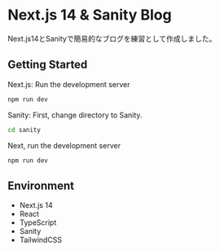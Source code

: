 # Next.js 14 & Sanity Blog
Next.js14とSanityで簡易的なブログを練習として作成しました。

## Getting Started
Next.js: Run the development server

```bash
npm run dev
```

Sanity: First, change directory to Sanity.

```bash
cd sanity
```

Next, run the development server

```bash
npm run dev
```

## Environment
- Next.js 14
- React
- TypeScript
- Sanity
- TailwindCSS

